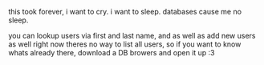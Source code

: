 this took forever, i want to cry. i want to sleep. databases cause me no sleep. 

you can lookup users via first and last name, and as well as add new users as well
right now theres no way to list all users, so if you want to know whats already
there, download a DB browers and open it up :3
